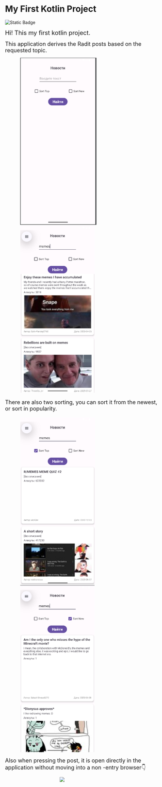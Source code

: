<h1>My First Kotlin Project</h1>

![Static Badge](https://img.shields.io/badge/Kotlin-2.1_-purple)

<span style = "font-size: 20px">Hi! This my first  kotlin project.</span>

<span style = "font-size: 18px">This application derives the Radit posts based on the requested topic.</span>

<div>
    <img src='images/image.png' style='margin-left:50px;height:550px;weight:600px'>
    <img src='images/image-1.png' style='margin-left:50px;height:550px;weight:600px'>
</div>


<p style = "font-size: 18px">There are also two sorting, you can sort it from the newest, or sort in popularity.</p>

<div>
    <img src='images/image-2.png' style='margin-left:50px;height:550px;weight:600px'>
    <img src='images/image-3.png' style='margin-left:50px;height:550px;weight:600px'>
</div>

<span style = "font-size: 18px">Also when pressing the post, it is open directly in the application without moving into a non -entry browser:point_down:</span>



<img src='images/Screen.gif' style='margin-left:180px;height:550px;weight:600px'>
